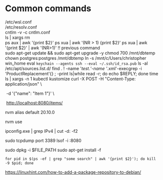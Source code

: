 # Common commands

/etc/wsl.conf  
/etc/resolv.conf  
cntlm -v -c cntlm.conf  
ls | xargs rm  
ps aux | awk '{print $2}'
ps xua | awk '(NR > 1) {print $2}'
ps xua | awk '{print $2}' | awk '(NR>1)'
!! previous command  
sudo apt-get update && sudo apt-get upgrade -y
chmod 700 /mnt/dbtemp
chown postgres:postgres /mnt/dbtemp
ln -s /mnt/c/Users/christopher win_home
eval `keychain --agents ssh --eval ~/.ssh/id_rsa.pub`
ls -al /etc/apt/sources.list.d/
find . ! -name '*test*.*'-name '*.xml'-execgrep -i 'ProductReplacement'{} \; -print
ls|while read -r; do echo $REPLY; done
time
ls | xargs -n 1 kubectl kustomize
curl -X POST -H "Content-Type: application/json" \

 -d '{"name": "Item 1"}' \

 [http://localhost:8080/items/](http://localhost:8080/items/)

nvm alias default 20.10.0

nvm use

ipconfig.exe | grep IPv4 | cut -d: -f2

sudo tcpdump port 3389
lsof -i :8080

sudo dpkg -i $FILE_PATH
sudo apt-get install -f

```
for pid in $(ps -ef | grep "some search" | awk '{print $2}'); do kill -9 $pid; done
```

https://linuxhint.com/how-to-add-a-package-repository-to-debian/
